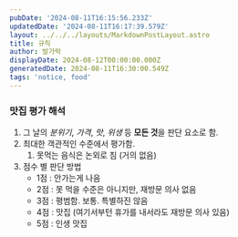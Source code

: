 ```yaml
---
pubDate: '2024-08-11T16:15:56.233Z'
updatedDate: '2024-08-11T16:17:39.579Z'
layout: ../../../layouts/MarkdownPostLayout.astro
title: 규칙
author: 발가락
displayDate: 2024-08-12T00:00:00.000Z
generatedDate: 2024-08-11T16:30:00.549Z
tags: 'notice, food'
---
```


### 맛집 평가 해석

1. 그 날의 *분위기*, *가격*, *맛*, *위생* 등 **모든 것**을 판단 요소로 함.
2. 최대한 객관적인 수준에서 평가함.
   1. 못먹는 음식은 논외로 침 (거의 없음)
3. 점수 별 판단 방법
   * 1점 : 안가는게 나음
   * 2점 : 못 먹을 수준은 아니지만, 재방문 의사 없음
   * 3점 : 평범함. 보통. 특별하진 않음
   * 4점 : 맛집 (여기서부턴 휴가를 내서라도 재방문 의사 있음)
   * 5점 : 인생 맛집
